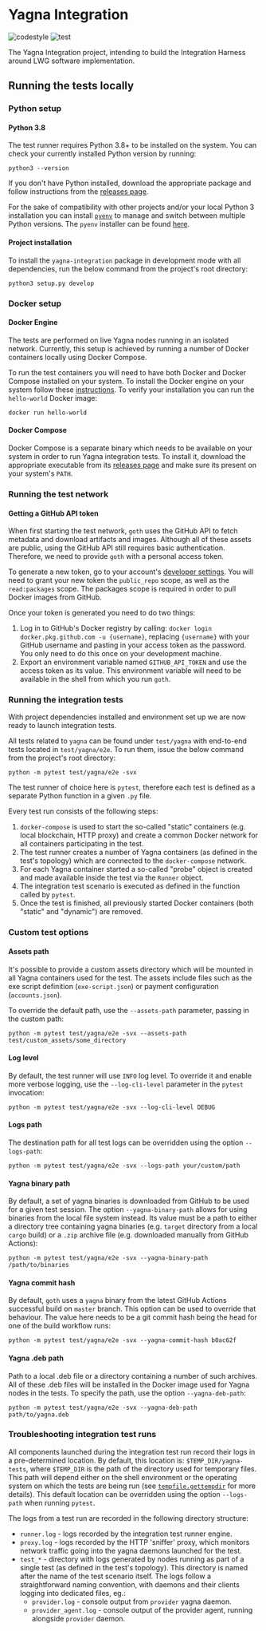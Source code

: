 # Yagna Integration

![codestyle](https://github.com/golemfactory/yagna-integration/workflows/codestyle/badge.svg?event=push)
![test](https://github.com/golemfactory/yagna-integration/workflows/test/badge.svg?event=push)

The Yagna Integration project, intending to build the Integration Harness around LWG software implementation.

## Running the tests locally

### Python setup

#### Python 3.8
The test runner requires Python 3.8+ to be installed on the system. You can check your currently installed Python version by running:
```
python3 --version
```

If you don't have Python installed, download the appropriate package and follow instructions from the [releases page](https://www.python.org/downloads/).

For the sake of compatibility with other projects and/or your local Python 3 installation you can install [`pyenv`](https://github.com/pyenv/pyenv) to manage and switch between multiple Python versions. The `pyenv` installer can be found [here](https://github.com/pyenv/pyenv-installer).

#### Project installation
To install the `yagna-integration` package in development mode with all dependencies, run the below command from the project's root directory:
```
python3 setup.py develop
```

### Docker setup

#### Docker Engine
The tests are performed on live Yagna nodes running in an isolated network. Currently, this setup is achieved by running a number of Docker containers locally using Docker Compose.

To run the test containers you will need to have both Docker and Docker Compose installed on your system. To install the Docker engine on your system follow these [instructions](https://docs.docker.com/engine/install/). To verify your installation you can run the `hello-world` Docker image:
```
docker run hello-world
```

#### Docker Compose
Docker Compose is a separate binary which needs to be available on your system in order to run Yagna integration tests. To install it, download the appropriate executable from its [releases page](https://github.com/docker/compose/releases) and make sure its present on your system's `PATH`.

### Running the test network

#### Getting a GitHub API token
When first starting the test network, `goth` uses the GitHub API to fetch metadata and download artifacts and images. Although all of these assets are public, using the GitHub API still requires basic authentication. Therefore, we need to provide `goth` with a personal access token.

To generate a new token, go to your account's [developer settings](https://github.com/settings/tokens).
You will need to grant your new token the `public_repo` scope, as well as the `read:packages` scope. The packages scope is required in order to pull Docker images from GitHub.

Once your token is generated you need to do two things:
1. Log in to GitHub's Docker registry by calling: `docker login docker.pkg.github.com -u {username}`, replacing `{username}` with your GitHub username and pasting in your access token as the password. You only need to do this once on your development machine.
2. Export an environment variable named `GITHUB_API_TOKEN` and use the access token as its value. This environment variable will need to be available in the shell from which you run `goth`.

### Running the integration tests
With project dependencies installed and environment set up we are now ready to launch integration tests.

All tests related to `yagna` can be found under `test/yagna` with end-to-end tests located in `test/yagna/e2e`. To run them, issue the below command from the project's root directory:
```
python -m pytest test/yagna/e2e -svx
```
The test runner of choice here is `pytest`, therefore each test is defined as a separate Python function in a given `.py` file.

Every test run consists of the following steps:
1. `docker-compose` is used to start the so-called "static" containers (e.g. local blockchain, HTTP proxy) and create a common Docker network for all containers participating in the test.
2. The test runner creates a number of Yagna containers (as defined in the test's topology) which are connected to the `docker-compose` network.
3. For each Yagna container started a so-called "probe" object is created and made available inside the test via the `Runner` object.
4. The integration test scenario is executed as defined in the function called by `pytest`.
5. Once the test is finished, all previously started Docker containers (both "static" and "dynamic") are removed.

### Custom test options

#### Assets path
It's possible to provide a custom assets directory which will be mounted in all Yagna containers used for the test. The assets include files such as the exe script definition (`exe-script.json`) or payment configuration (`accounts.json`).

To override the default path, use the `--assets-path` parameter, passing in the custom path:
```
python -m pytest test/yagna/e2e -svx --assets-path test/custom_assets/some_directory
```

#### Log level
By default, the test runner will use `INFO` log level. To override it and enable more verbose logging, use the `--log-cli-level` parameter in the `pytest` invocation:
```
python -m pytest test/yagna/e2e -svx --log-cli-level DEBUG
```

#### Logs path
The destination path for all test logs can be overridden using the option `--logs-path`:
```
python -m pytest test/yagna/e2e -svx --logs-path your/custom/path
```

#### Yagna binary path
By default, a set of yagna binaries is downloaded from GitHub to be used for a given test session. The option `--yagna-binary-path` allows for using binaries from the local file system instead. Its value must be a path to either a directory tree containing yagna binaries (e.g. `target` directory from a local `cargo` build) or a `.zip` archive file (e.g. downloaded manually from GitHub Actions):
```
python -m pytest test/yagna/e2e -svx --yagna-binary-path /path/to/binaries
```

#### Yagna commit hash
By default, `goth` uses a `yagna` binary from the latest GitHub Actions successful build on `master` branch. This option can be used to override that behaviour. The value here needs to be a git commit hash being the head for one of the build workflow runs:
```
python -m pytest test/yagna/e2e -svx --yagna-commit-hash b0ac62f
```

#### Yagna .deb path
Path to a local .deb file or a directory containing a number of such archives. All of these .deb files will be installed in the Docker image used for Yagna nodes in the tests. To specify the path, use the option `--yagna-deb-path`:
```
python -m pytest test/yagna/e2e -svx --yagna-deb-path path/to/yagna.deb
```

### Troubleshooting integration test runs
All components launched during the integration test run record their logs in a pre-determined location. By default, this location is: `$TEMP_DIR/yagna-tests`, where `$TEMP_DIR` is the path of the directory used for temporary files. This path will depend either on the shell environment or the operating system on which the tests are being run (see [`tempfile.gettempdir`](https://docs.python.org/3/library/tempfile.html) for more details). This default location can be overridden using the option `--logs-path` when running `pytest`.

The logs from a test run are recorded in the following directory structure:
- `runner.log` - logs recorded by the integration test runner engine.
- `proxy.log` - logs recorded by the HTTP 'sniffer' proxy, which monitors network traffic going into the yagna daemons launched for the test.
-  `test_*` - directory with logs generated by nodes running as part of a single test (as defined in the test's topology). This directory is named after the name of the test scenario itself.
 The logs follow a straightforward naming convention, with daemons and their clients logging into dedicated files, eg.:
   - `provider.log` - console output from `provider` yagna daemon.
   - `provider_agent.log` - console output of the provider agent, running alongside `provider` daemon.
